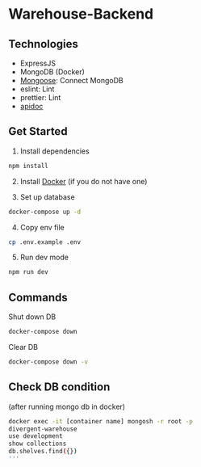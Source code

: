 # Warehouse-Backend

## Technologies

- ExpressJS
- MongoDB (Docker)
- [Mongoose](https://mongoosejs.com/): Connect MongoDB
- eslint: Lint
- prettier: Lint
- [apidoc](https://apidocjs.com/)


## Get Started

1. Install dependencies
```bash
npm install
```

2. Install [Docker](https://docs.docker.com/desktop/) (if you do not have one)


3. Set up database

```bash
docker-compose up -d
```

4. Copy env file

```bash
cp .env.example .env
```

5. Run dev mode
```bash
npm run dev
```

## Commands
Shut down DB
```bash
docker-compose down
```

Clear DB
```bash
docker-compose down -v
```

## Check DB condition
(after running mongo db in docker)
```bash
docker exec -it [container name] mongosh -r root -p 
divergent-warehouse
use development
show collections
db.shelves.find({})
'''
